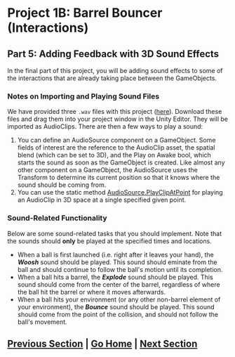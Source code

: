 # Project 1B: Barrel Bouncer (Interactions)

## Part 5: Adding Feedback with 3D Sound Effects

In the final part of this project, you will be adding sound effects to some of the interactions that are already taking place between the GameObjects.

### Notes on Importing and Playing Sound Files

We have provided three `.wav` files with this project ([here](https://github.com/cmsc388M/spring20/tree/master/project1b/)). Download these files and drag them into your project window in the Unity Editor. They will be imported as AudioClips. There are then a few ways to play a sound:

1. You can define an AudioSource component on a GameObject. Some fields of interest are the reference to the AudioClip asset, the spatial blend (which can be set to 3D), and the Play on Awake bool, which starts the sound as soon as the GameObject is created. Like almost any other component on a GameObject, the AudioSource uses the Transform to determine its current position so that it knows where the sound should be coming from.
2. You can use the static method [AudioSource.PlayClipAtPoint](https://docs.unity3d.com/ScriptReference/AudioSource.PlayClipAtPoint.html) for playing an AudioClip in 3D space at a single specified given point.

### Sound-Related Functionality

Below are some sound-related tasks that you should implement. Note that the sounds should **only** be played at the specified times and locations.

- When a ball is first launched (i.e. right after it leaves your hand), the _**Woosh**_ sound should be played. This sound should eminate from the ball and should continue to follow the ball's motion until its completion.
- When a ball hits a barrel, the _**Explode**_ sound should be played. This sound should come from the center of the barrel, regardless of where the ball hit the barrel or where it moves afterwards.
- When a ball hits your environment (or any other non-barrel element of your environment), the _**Bounce**_ sound should be played. This sound should come from the point of the collision, and should not follow the ball's movement.

## [Previous Section](../throw-balls) | [Go Home](..) | [Next Section](../submission)
